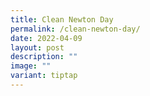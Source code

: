 ```yaml
---
title: Clean Newton Day
permalink: /clean-newton-day/
date: 2022-04-09
layout: post
description: ""
image: ""
variant: tiptap
---
```

